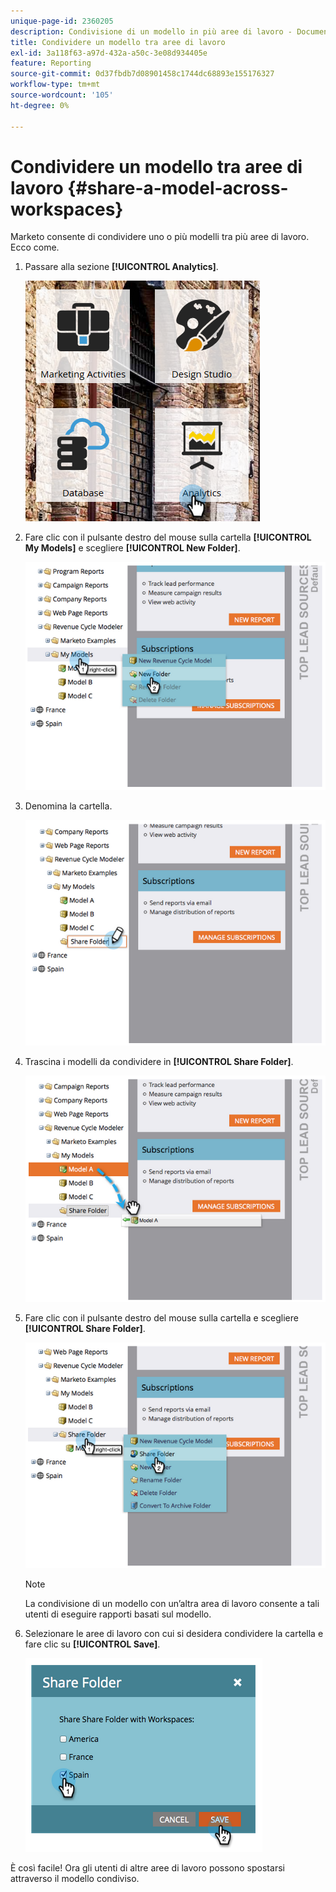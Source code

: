 ```yaml
---
unique-page-id: 2360205
description: Condivisione di un modello in più aree di lavoro - Documentazione di Marketo - Documentazione del prodotto
title: Condividere un modello tra aree di lavoro
exl-id: 3a118f63-a97d-432a-a50c-3e08d934405e
feature: Reporting
source-git-commit: 0d37fbdb7d08901458c1744dc68893e155176327
workflow-type: tm+mt
source-wordcount: '105'
ht-degree: 0%

---
```


# Condividere un modello tra aree di lavoro {#share-a-model-across-workspaces}

Marketo consente di condividere uno o più modelli tra più aree di lavoro. Ecco come.

1. Passare alla sezione **[!UICONTROL Analytics]**.

   ![](assets/analytics.png)

1. Fare clic con il pulsante destro del mouse sulla cartella **[!UICONTROL My Models]** e scegliere **[!UICONTROL New Folder]**.

   ![](assets/image2014-10-3-14-3a5-3a23.png)

1. Denomina la cartella.

   ![](assets/image2014-10-3-14-3a5-3a38.png)

1. Trascina i modelli da condividere in **[!UICONTROL Share Folder]**.

   ![](assets/image2014-10-3-14-3a5-3a52.png)

1. Fare clic con il pulsante destro del mouse sulla cartella e scegliere **[!UICONTROL Share Folder]**.

   ![](assets/image2014-10-3-14-3a6-3a9.png)

   >[!NOTE]
   >
   >La condivisione di un modello con un’altra area di lavoro consente a tali utenti di eseguire rapporti basati sul modello.

1. Selezionare le aree di lavoro con cui si desidera condividere la cartella e fare clic su **[!UICONTROL Save]**.

   ![](assets/image2014-10-3-14-3a6-3a22.png)

È così facile! Ora gli utenti di altre aree di lavoro possono spostarsi attraverso il modello condiviso.
